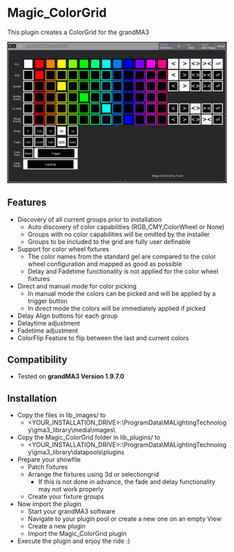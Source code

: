 # Magic_ColorGrid
This plugin creates a ColorGrid for the grandMA3

![Magic_ColorGrid_ScreenShot](/Magic_ColorGrid_ScreenShot.png)

## Features
* Discovery of all current groups prior to installation
  * Auto discovery of color capabilities (RGB_CMY,ColorWheel or None)
  * Groups with no color capabilities will be omitted by the installer
  * Groups to be included to the grid are fully user definable
* Support for color wheel fixtures
  * The color names from the standard gel are compared to the color wheel configuration and mapped as good as possible
  * Delay and Fadetime functionality is not applied for the color wheel fixtures
* Direct and manual mode for color picking
  * In manual mode the colors can be picked and will be applied by a trigger button
  * In direct mode the colors will be immediately applied if picked
* Delay Align buttons for each group
* Delaytime adjustment 
* Fadetime adjustment
* ColorFlip Feature to flip between the last and current colors

## Compatibility
* Tested on **grandMA3 Version 1.9.7.0**

## Installation
* Copy the files in lib_images/ to 
  * <YOUR_INSTALLATION_DRIVE>:\ProgramData\MALightingTechnology\gma3_library\media\images\
* Copy the Magic_ColorGrid folder in lib_plugins/ to 
  * <YOUR_INSTALLATION_DRIVE>:\ProgramData\MALightingTechnology\gma3_library\datapools\plugins
* Prepare your showfile
  * Patch fixtures
  * Arrange the fixtures using 3d or selectiongrid 
    * If this is not done in advance, the fade and delay functionality may not work properly
  * Create your fixture groups
* Now import the plugin
  * Start your grandMA3 software
  * Navigate to your plugin pool or create a new one on an empty View
  * Create a new plugin
  * Import the Magic_ColorGrid plugin
* Execute the plugin and enjoy the ride :)
